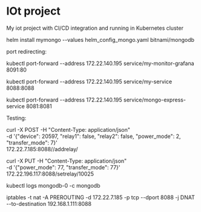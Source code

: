 # IOt project

My iot project with CI/CD integration and running in Kubernetes cluster

helm install mymongo --values helm_config_mongo.yaml bitnami/mongodb

port redirecting:


kubectl port-forward --address 172.22.140.195 service/my-monitor-grafana 8091:80

kubectl port-forward --address 172.22.140.195 service/my-service 8088:8088

kubectl port-forward --address 172.22.140.195 service/mongo-express-service 8081:8081

Testing:

curl -X POST -H "Content-Type: application/json" \
    -d '{"device": 20597, "relay1": false, "relay2": false, "power_mode": 2, "transfer_mode": 7}' \
    172.22.7.185:8088//addrelay/
    
curl -X PUT -H "Content-Type: application/json" \
    -d '{"power_mode": 77, "transfer_mode": 77}' \
    172.22.196.117:8088/setrelay/10025

kubectl logs mongodb-0 -c mongodb


iptables -t nat -A PREROUTING -d 172.22.7.185 -p tcp --dport 8088 -j DNAT --to-destination 192.168.1.111:8088
